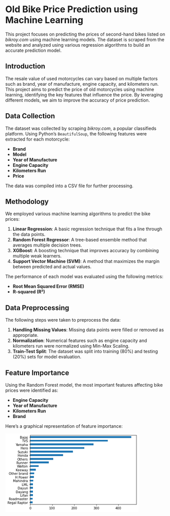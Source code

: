 # Old Bike Price Prediction using Machine Learning

This project focuses on predicting the prices of second-hand bikes listed on *bikroy.com* using machine learning models. The dataset is scraped from the website and analyzed using various regression algorithms to build an accurate prediction model.

## Introduction
The resale value of used motorcycles can vary based on multiple factors such as brand, year of manufacture, engine capacity, and kilometers run. This project aims to predict the price of old motorcycles using machine learning, identifying the key features that influence the price. By leveraging different models, we aim to improve the accuracy of price prediction.

## Data Collection
The dataset was collected by scraping *bikroy.com*, a popular classifieds platform. Using Python’s `BeautifulSoup`, the following features were extracted for each motorcycle:
- **Brand**
- **Model**
- **Year of Manufacture**
- **Engine Capacity**
- **Kilometers Run**
- **Price**

The data was compiled into a CSV file for further processing.

## Methodology
We employed various machine learning algorithms to predict the bike prices:
1. **Linear Regression**: A basic regression technique that fits a line through the data points.
2. **Random Forest Regressor**: A tree-based ensemble method that averages multiple decision trees.
3. **XGBoost**: A boosting technique that improves accuracy by combining multiple weak learners.
4. **Support Vector Machine (SVM)**: A method that maximizes the margin between predicted and actual values.

The performance of each model was evaluated using the following metrics:
- **Root Mean Squared Error (RMSE)**
- **R-squared (R²)**

## Data Preprocessing
The following steps were taken to preprocess the data:
1. **Handling Missing Values**: Missing data points were filled or removed as appropriate.
2. **Normalization**: Numerical features such as engine capacity and kilometers run were normalized using Min-Max Scaling.
3. **Train-Test Split**: The dataset was split into training (80%) and testing (20%) sets for model evaluation.

## Feature Importance
Using the Random Forest model, the most important features affecting bike prices were identified as:
- **Engine Capacity**
- **Year of Manufacture**
- **Kilometers Run**
- **Brand**

Here’s a graphical representation of feature importance:

![Alt text](./image/bike.png)
